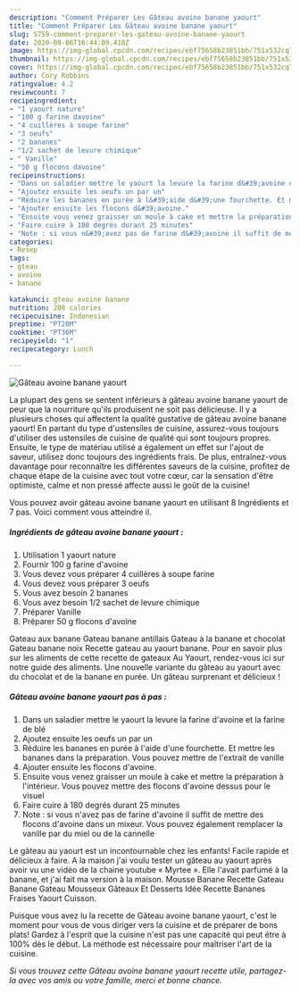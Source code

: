 ```yaml
---
description: "Comment Préparer Les Gâteau avoine banane yaourt"
title: "Comment Préparer Les Gâteau avoine banane yaourt"
slug: 5759-comment-preparer-les-gateau-avoine-banane-yaourt
date: 2020-09-06T16:44:09.418Z
image: https://img-global.cpcdn.com/recipes/ebf75658b23851bb/751x532cq70/gateau-avoine-banane-yaourt-photo-principale-de-la-recette.jpg
thumbnail: https://img-global.cpcdn.com/recipes/ebf75658b23851bb/751x532cq70/gateau-avoine-banane-yaourt-photo-principale-de-la-recette.jpg
cover: https://img-global.cpcdn.com/recipes/ebf75658b23851bb/751x532cq70/gateau-avoine-banane-yaourt-photo-principale-de-la-recette.jpg
author: Cory Robbins
ratingvalue: 4.2
reviewcount: 7
recipeingredient:
- "1 yaourt nature"
- "100 g farine davoine"
- "4 cuillères à soupe farine"
- "3 oeufs"
- "2 bananes"
- "1/2 sachet de levure chimique"
- " Vanille"
- "50 g flocons davoine"
recipeinstructions:
- "Dans un saladier mettre le yaourt la levure la farine d&#39;avoine et la farine de blé"
- "Ajoutez ensuite les oeufs un par un"
- "Réduire les bananes en purée à l&#39;aide d&#39;une fourchette. Et mettre les bananes dans la préparation. Vous pouvez mettre de l&#39;extrait de vanille"
- "Ajouter ensuite les flocons d&#39;avoine."
- "Ensuite vous venez graisser un moule à cake et mettre la préparation à l&#39;intérieur. Vous pouvez mettre des flocons d&#39;avoine dessus pour le visuel"
- "Faire cuire à 180 degrés durant 25 minutes"
- "Note : si vous n&#39;avez pas de farine d&#39;avoine il suffit de mettre des flocons d&#39;avoine dans un mixeur. Vous pouvez également remplacer la vanille par du miel ou de la cannelle"
categories:
- Resep
tags:
- gteau
- avoine
- banane

katakunci: gteau avoine banane 
nutrition: 208 calories
recipecuisine: Indonesian
preptime: "PT20M"
cooktime: "PT36M"
recipeyield: "1"
recipecategory: Lunch

---
```



![Gâteau avoine banane yaourt](https://img-global.cpcdn.com/recipes/ebf75658b23851bb/751x532cq70/gateau-avoine-banane-yaourt-photo-principale-de-la-recette.jpg)

La plupart des gens se sentent inférieurs à gâteau avoine banane yaourt de peur que la nourriture qu'ils produisent ne soit pas délicieuse. Il y a plusieurs choses qui affectent la qualité gustative de gâteau avoine banane yaourt! En partant du type d'ustensiles de cuisine, assurez-vous toujours d'utiliser des ustensiles de cuisine de qualité qui sont toujours propres. Ensuite, le type de matériau utilisé a également un effet sur l'ajout de saveur, utilisez donc toujours des ingrédients frais. De plus, entraînez-vous davantage pour reconnaître les différentes saveurs de la cuisine, profitez de chaque étape de la cuisine avec tout votre cœur, car la sensation d'être optimiste, calme et non pressé affecte aussi le goût de la cuisine!

<!--inarticleads1-->

Vous pouvez avoir gâteau avoine banane yaourt en utilisant 8 Ingrédients et 7 pas. Voici comment vous atteindre il.

##### Ingrédients de gâteau avoine banane yaourt :

1. Utilisation 1 yaourt nature
1. Fournir 100 g farine d&#39;avoine
1. Vous devez vous préparer 4 cuillères à soupe farine
1. Vous devez vous préparer 3 oeufs
1. Vous avez besoin 2 bananes
1. Vous avez besoin 1/2 sachet de levure chimique
1. Préparer  Vanille
1. Préparer 50 g flocons d&#39;avoine


Gateau aux banane Gateau banane antillais Gateau à la banane et chocolat Gateau banane noix Recette gateau au yaourt banane. Pour en savoir plus sur les aliments de cette recette de gateaux Au Yaourt, rendez-vous ici sur notre guide des aliments. Une nouvelle variante du gâteau au yaourt avec du chocolat et de la banane en purée. Un gâteau surprenant et délicieux ! 

<!--inarticleads2-->

##### Gâteau avoine banane yaourt pas à pas :

1. Dans un saladier mettre le yaourt la levure la farine d&#39;avoine et la farine de blé
1. Ajoutez ensuite les oeufs un par un
1. Réduire les bananes en purée à l&#39;aide d&#39;une fourchette. Et mettre les bananes dans la préparation. Vous pouvez mettre de l&#39;extrait de vanille
1. Ajouter ensuite les flocons d&#39;avoine.
1. Ensuite vous venez graisser un moule à cake et mettre la préparation à l&#39;intérieur. Vous pouvez mettre des flocons d&#39;avoine dessus pour le visuel
1. Faire cuire à 180 degrés durant 25 minutes
1. Note : si vous n&#39;avez pas de farine d&#39;avoine il suffit de mettre des flocons d&#39;avoine dans un mixeur. Vous pouvez également remplacer la vanille par du miel ou de la cannelle


Le gâteau au yaourt est un incontournable chez les enfants! Facile rapide et délicieux à faire. A la maison j&#39;ai voulu tester un gâteau au yaourt après avoir vu une vidéo de la chaine youtube « Myrtee ». Elle l&#39;avait parfumé à la banane, et j&#39;ai fait ma version à la maison. Mousse Banane Recette Gateau Banane Gateau Mousseux Gâteaux Et Desserts Idée Recette Bananes Fraises Yaourt Cuisson. 

<!--inarticleads1-->

<p>
Puisque vous avez lu la recette de Gâteau avoine banane yaourt, c'est le moment pour vous de vous diriger vers la cuisine et de préparer de bons plats! Gardez à l'esprit que la cuisine n'est pas une capacité qui peut être à 100% dès le début. La méthode est nécessaire pour maîtriser l'art de la cuisine.
</p>

<p>
<i>Si vous trouvez cette Gâteau avoine banane yaourt recette utile, partagez-la avec vos amis ou votre famille, merci et bonne chance.</i>
</p>
